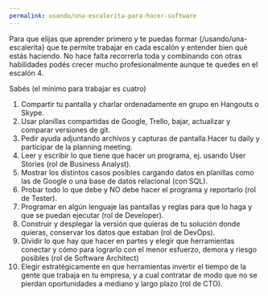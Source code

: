 ```yaml
---
permalink: usando/una-escalerita-para-hacer-software
---
```


Para que elijas que aprender primero y te puedas formar {/usando/una-escalerita} que te permite trabajar en cada escalón y entender bien qué estás haciendo. No hace falta recorrerla toda y combinando con otras habilidades podés crecer mucho profesionalmente aunque te quedes en el escalón 4.

Sabés (el mínimo para trabajar es cuatro)
1. Compartir tu pantalla y charlar ordenadamente en grupo en Hangouts o Skype. 
2. Usar planillas compartidas de Google,  Trello, bajar, actualizar y comparar versiones de git. 
3. Pedir ayuda adjuntando archivos y capturas de pantalla.Hacer tu daily y participar de la planning meeting.
4. Leer y escribir lo que tiene que hacer un programa, ej. usando User Stories (rol de Business Analyst).
5. Mostrar los distintos casos posibles cargando datos en planillas como las de Google o una base de datos relacional (con SQL).
6. Probar todo lo que debe y NO debe hacer el programa y reportarlo (rol de Tester).
7. Programar en algún lenguaje las pantallas y reglas para que lo haga y que se puedan ejecutar (rol de Developer).
8. Construir y desplegar la versión que quieras de tu solución donde quieras, conservar los datos que estaban (rol de DevOps).
9. Dividir lo que hay que hacer en partes y elegir que herramientas conectar y cómo para lograrlo con el menor esfuerzo, demora y riesgo posibles (rol de Software Architect)
10. Elegir estratégicamente en que herramientas invertir el tiempo de la gente que trabaja en tu empresa, y a cual contratar de modo que no se pierdan oportunidades a mediano y largo plazo (rol de CTO).
